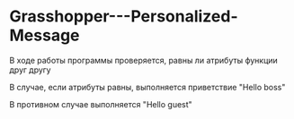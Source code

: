 # Grasshopper---Personalized-Message

В ходе работы программы проверяется, равны ли атрибуты функции друг другу

В случае, если атрибуты равны, выполняется приветствие "Hello boss"

В противном случае выполняется "Hello guest"

